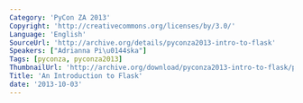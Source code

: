```yaml
---
Category: 'PyCon ZA 2013'
Copyright: 'http://creativecommons.org/licenses/by/3.0/'
Language: 'English'
SourceUrl: 'http://archive.org/details/pyconza2013-intro-to-flask'
Speakers: ["Adrianna Pi\u0144ska"]
Tags: [pyconza, pyconza2013]
ThumbnailUrl: 'http://archive.org/download/pyconza2013-intro-to-flask/pyconza2013-intro-to-flask.thumbs/pyconza2013-intro-to-flask_000090.jpg'
Title: 'An Introduction to Flask'
date: '2013-10-03'
---
```


